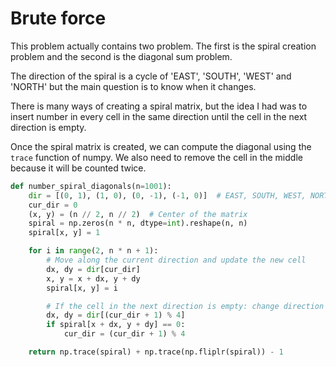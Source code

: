 # Brute force

This problem actually contains two problem. The first is the spiral creation
problem and the second is the diagonal sum problem.

The direction of the spiral is a cycle of 'EAST', 'SOUTH', 'WEST' and 'NORTH'
but the main question is to know when it changes.

There is many ways of creating a spiral matrix, but the idea I had was to insert
number in every cell in the same direction until the cell in the next direction
is empty.

Once the spiral matrix is created, we can compute the diagonal using the
`trace` function of numpy. We also need to remove the cell in the middle because
it will be counted twice.

```python
def number_spiral_diagonals(n=1001):
    dir = [(0, 1), (1, 0), (0, -1), (-1, 0)]  # EAST, SOUTH, WEST, NORTH
    cur_dir = 0
    (x, y) = (n // 2, n // 2)  # Center of the matrix
    spiral = np.zeros(n * n, dtype=int).reshape(n, n)
    spiral[x, y] = 1

    for i in range(2, n * n + 1):
        # Move along the current direction and update the new cell
        dx, dy = dir[cur_dir]
        x, y = x + dx, y + dy
        spiral[x, y] = i

        # If the cell in the next direction is empty: change direction
        dx, dy = dir[(cur_dir + 1) % 4]
        if spiral[x + dx, y + dy] == 0:
            cur_dir = (cur_dir + 1) % 4

    return np.trace(spiral) + np.trace(np.fliplr(spiral)) - 1
```
